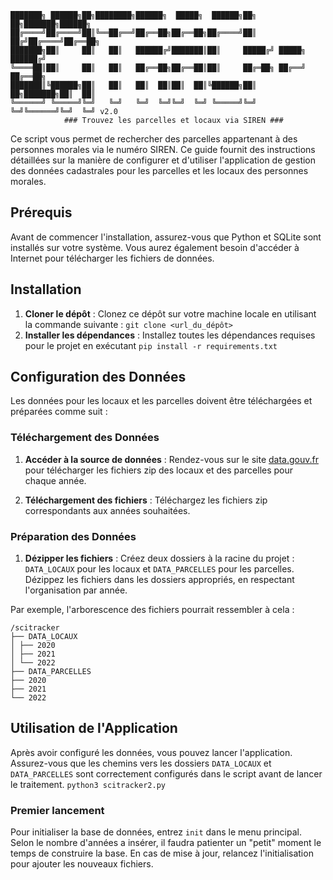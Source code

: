 ```
███████╗ ██████╗██╗████████╗██████╗  █████╗  ██████╗██╗  ██╗███████╗██████╗ 
██╔════╝██╔════╝██║╚══██╔══╝██╔══██╗██╔══██╗██╔════╝██║ ██╔╝██╔════╝██╔══██╗
███████╗██║     ██║   ██║   ██████╔╝███████║██║     █████╔╝ █████╗  ██████╔╝
╚════██║██║     ██║   ██║   ██╔══██╗██╔══██║██║     ██╔═██╗ ██╔══╝  ██╔══██╗
███████║╚██████╗██║   ██║   ██║  ██║██║  ██║╚██████╗██║  ██╗███████╗██║  ██║
╚══════╝ ╚═════╝╚═╝   ╚═╝   ╚═╝  ╚═╝╚═╝  ╚═╝ ╚═════╝╚═╝  ╚═╝╚══════╝╚═╝  ╚═╝ v2.0
            ### Trouvez les parcelles et locaux via SIREN ###  
```
Ce script vous permet de rechercher des parcelles appartenant à des personnes morales via le numéro SIREN.
Ce guide fournit des instructions détaillées sur la manière de configurer et d'utiliser l'application de gestion des données cadastrales pour les parcelles et les locaux des personnes morales.

## Prérequis

Avant de commencer l'installation, assurez-vous que Python et SQLite sont installés sur votre système. Vous aurez également besoin d'accéder à Internet pour télécharger les fichiers de données.

## Installation

1. **Cloner le dépôt** :
   Clonez ce dépôt sur votre machine locale en utilisant la commande suivante : `git clone <url_du_dépôt>`
2. **Installer les dépendances** :
Installez toutes les dépendances requises pour le projet en exécutant `pip install -r requirements.txt`


## Configuration des Données

Les données pour les locaux et les parcelles doivent être téléchargées et préparées comme suit :

### Téléchargement des Données

1. **Accéder à la source de données** :
Rendez-vous sur le site [data.gouv.fr](https://www.data.gouv.fr/fr/datasets/fichiers-des-locaux-et-des-parcelles-des-personnes-morales/) pour télécharger les fichiers zip des locaux et des parcelles pour chaque année.

2. **Téléchargement des fichiers** :
Téléchargez les fichiers zip correspondants aux années souhaitées.

### Préparation des Données

1. **Dézipper les fichiers** :
Créez deux dossiers à la racine du projet : `DATA_LOCAUX` pour les locaux et `DATA_PARCELLES` pour les parcelles. Dézippez les fichiers dans les dossiers appropriés, en respectant l'organisation par année.

Par exemple, l'arborescence des fichiers pourrait ressembler à cela :
```
/scitracker
├── DATA_LOCAUX
│ ├── 2020
│ ├── 2021
│ └── 2022
├── DATA_PARCELLES
├── 2020
├── 2021
└── 2022
```


## Utilisation de l'Application

Après avoir configuré les données, vous pouvez lancer l'application. Assurez-vous que les chemins vers les dossiers `DATA_LOCAUX` et `DATA_PARCELLES` sont correctement configurés dans le script avant de lancer le traitement.
``python3 scitracker2.py``

### Premier lancement
Pour initialiser la base de données, entrez `init` dans le menu principal.
Selon le nombre d'années a insérer, il faudra patienter un "petit" moment le temps de construire la base.
En cas de mise à jour, relancez l'initialisation pour ajouter les nouveaux fichiers.

